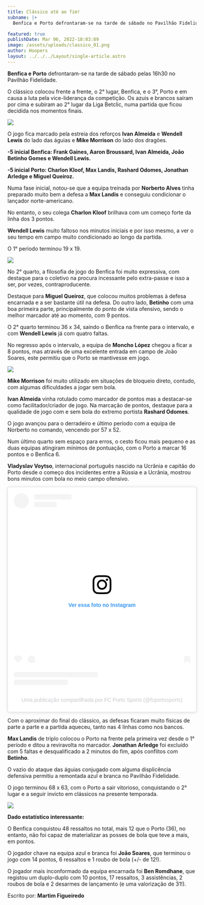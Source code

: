 ```yaml
---
title: Clássico até ao fim!
subname: |+
  Benfica e Porto defrontaram-se na tarde de sábado no Pavilhão Fidelidade.

featured: true
publishDate: Mar 06, 2022-18:03:89
image: /assets/uploads/classico_01.png
author: Hoopers
layout: ../../../Layout/single-article.astro
---
```

**Benfica e Porto** defrontaram-se na tarde de sábado pelas 16h30 no Pavilhão Fidelidade.

O clássico colocou frente a frente, o 2° lugar, Benfica, e o 3°, Porto e em causa a luta pela vice-liderança da competição. Os azuis e brancos saíram por cima e subiram ao 2° lugar da Liga Betclic, numa partida que ficou decidida nos momentos finais.

![](/assets/uploads/classico_02.jpeg)

O jogo fica marcado pela estreia dos reforços **Ivan Almeida** e **Wendell Lewis** do lado das águias e **Mike Morrison** do lado dos dragões. 

**\-5 inicial Benfica: Frank Gaines, Aaron Broussard, Ivan Almeida, João Betinho Gomes e Wendell Lewis.**

**\-5 inicial Porto: Charlon Kloof, Max Landis, Rashard Odomes, Jonathan Arledge e Miguel Queiroz.**

Numa fase inicial, notou-se que a equipa treinada por **Norberto Alves** tinha preparado muito bem a defesa a **Max Landis** e conseguiu condicionar o lançador norte-americano. 

No entanto, o seu colega **Charlon Kloof** brilhava com um começo forte da linha dos 3 pontos.

**Wendell Lewis** muito faltoso nos minutos iniciais e por isso mesmo, a ver o seu tempo em campo muito condicionado ao longo da partida. 

O 1° período terminou 19 x 19.

![](/assets/uploads/classico_03.png)

No 2° quarto, a filosofia de jogo do Benfica foi muito expressiva, com destaque para o coletivo na procura incessante pelo extra-passe e isso a ser, por vezes, contraproducente. 

Destaque para **Miguel Queiroz**, que colocou muitos problemas à defesa encarnada e a ser bastante útil na defesa. Do outro lado, **Betinho** com uma boa primeira parte, principalmente do ponto de vista ofensivo, sendo o melhor marcador até ao momento, com 9 pontos.

O 2° quarto terminou 36 x 34, saindo o Benfica na frente para o intervalo, e com **Wendell Lewis** já com quatro faltas. 

No regresso após o intervalo, a equipa de **Moncho López** chegou a ficar a 8 pontos, mas através de uma excelente entrada em campo de João Soares, este permitiu que o Porto se mantivesse em jogo. 

![](/assets/uploads/classico_04.png)

**Mike Morrison** foi muito utilizado em situações de bloqueio direto, contudo, com algumas dificuldades a jogar sem bola. 

**Ivan Almeida** vinha rotulado como marcador de pontos mas a destacar-se como facilitador/criador de jogo. Na marcação de pontos, destaque para a qualidade de jogo com e sem bola do extremo portista **Rashard Odomes**.

O jogo avançou para o derradeiro e último período com a equipa de Norberto no comando, vencendo por 57 x 52.

Num último quarto sem espaço para erros, o cesto ficou mais pequeno e as duas equipas atingiram mínimos de pontuação, com o Porto a marcar 16 pontos e o Benfica 6. 

**Vladyslav Voytso**, internacional português nascido na Ucrânia e capitão do Porto desde o começo dos incidentes entre a Rússia e a Ucrânia, mostrou bons minutos com bola no meio campo ofensivo.

<blockquote class="instagram-media" data-instgrm-captioned data-instgrm-permalink="https://www.instagram.com/p/Car2muWoYwX/?utm_source=ig_embed&amp;utm_campaign=loading" data-instgrm-version="14" style=" background:#FFF; border:0; border-radius:3px; box-shadow:0 0 1px 0 rgba(0,0,0,0.5),0 1px 10px 0 rgba(0,0,0,0.15); margin: 1px; max-width:540px; min-width:326px; padding:0; width:99.375%; width:-webkit-calc(100% - 2px); width:calc(100% - 2px);"><div style="padding:16px;"> <a href="https://www.instagram.com/p/Car2muWoYwX/?utm_source=ig_embed&amp;utm_campaign=loading" style=" background:#FFFFFF; line-height:0; padding:0 0; text-align:center; text-decoration:none; width:100%;" target="_blank"> <div style=" display: flex; flex-direction: row; align-items: center;"> <div style="background-color: #F4F4F4; border-radius: 50%; flex-grow: 0; height: 40px; margin-right: 14px; width: 40px;"></div> <div style="display: flex; flex-direction: column; flex-grow: 1; justify-content: center;"> <div style=" background-color: #F4F4F4; border-radius: 4px; flex-grow: 0; height: 14px; margin-bottom: 6px; width: 100px;"></div> <div style=" background-color: #F4F4F4; border-radius: 4px; flex-grow: 0; height: 14px; width: 60px;"></div></div></div><div style="padding: 19% 0;"></div> <div style="display:block; height:50px; margin:0 auto 12px; width:50px;"><svg width="50px" height="50px" viewBox="0 0 60 60" version="1.1" xmlns="https://www.w3.org/2000/svg" xmlns:xlink="https://www.w3.org/1999/xlink"><g stroke="none" stroke-width="1" fill="none" fill-rule="evenodd"><g transform="translate(-511.000000, -20.000000)" fill="#000000"><g><path d="M556.869,30.41 C554.814,30.41 553.148,32.076 553.148,34.131 C553.148,36.186 554.814,37.852 556.869,37.852 C558.924,37.852 560.59,36.186 560.59,34.131 C560.59,32.076 558.924,30.41 556.869,30.41 M541,60.657 C535.114,60.657 530.342,55.887 530.342,50 C530.342,44.114 535.114,39.342 541,39.342 C546.887,39.342 551.658,44.114 551.658,50 C551.658,55.887 546.887,60.657 541,60.657 M541,33.886 C532.1,33.886 524.886,41.1 524.886,50 C524.886,58.899 532.1,66.113 541,66.113 C549.9,66.113 557.115,58.899 557.115,50 C557.115,41.1 549.9,33.886 541,33.886 M565.378,62.101 C565.244,65.022 564.756,66.606 564.346,67.663 C563.803,69.06 563.154,70.057 562.106,71.106 C561.058,72.155 560.06,72.803 558.662,73.347 C557.607,73.757 556.021,74.244 553.102,74.378 C549.944,74.521 548.997,74.552 541,74.552 C533.003,74.552 532.056,74.521 528.898,74.378 C525.979,74.244 524.393,73.757 523.338,73.347 C521.94,72.803 520.942,72.155 519.894,71.106 C518.846,70.057 518.197,69.06 517.654,67.663 C517.244,66.606 516.755,65.022 516.623,62.101 C516.479,58.943 516.448,57.996 516.448,50 C516.448,42.003 516.479,41.056 516.623,37.899 C516.755,34.978 517.244,33.391 517.654,32.338 C518.197,30.938 518.846,29.942 519.894,28.894 C520.942,27.846 521.94,27.196 523.338,26.654 C524.393,26.244 525.979,25.756 528.898,25.623 C532.057,25.479 533.004,25.448 541,25.448 C548.997,25.448 549.943,25.479 553.102,25.623 C556.021,25.756 557.607,26.244 558.662,26.654 C560.06,27.196 561.058,27.846 562.106,28.894 C563.154,29.942 563.803,30.938 564.346,32.338 C564.756,33.391 565.244,34.978 565.378,37.899 C565.522,41.056 565.552,42.003 565.552,50 C565.552,57.996 565.522,58.943 565.378,62.101 M570.82,37.631 C570.674,34.438 570.167,32.258 569.425,30.349 C568.659,28.377 567.633,26.702 565.965,25.035 C564.297,23.368 562.623,22.342 560.652,21.575 C558.743,20.834 556.562,20.326 553.369,20.18 C550.169,20.033 549.148,20 541,20 C532.853,20 531.831,20.033 528.631,20.18 C525.438,20.326 523.257,20.834 521.349,21.575 C519.376,22.342 517.703,23.368 516.035,25.035 C514.368,26.702 513.342,28.377 512.574,30.349 C511.834,32.258 511.326,34.438 511.181,37.631 C511.035,40.831 511,41.851 511,50 C511,58.147 511.035,59.17 511.181,62.369 C511.326,65.562 511.834,67.743 512.574,69.651 C513.342,71.625 514.368,73.296 516.035,74.965 C517.703,76.634 519.376,77.658 521.349,78.425 C523.257,79.167 525.438,79.673 528.631,79.82 C531.831,79.965 532.853,80.001 541,80.001 C549.148,80.001 550.169,79.965 553.369,79.82 C556.562,79.673 558.743,79.167 560.652,78.425 C562.623,77.658 564.297,76.634 565.965,74.965 C567.633,73.296 568.659,71.625 569.425,69.651 C570.167,67.743 570.674,65.562 570.82,62.369 C570.966,59.17 571,58.147 571,50 C571,41.851 570.966,40.831 570.82,37.631"></path></g></g></g></svg></div><div style="padding-top: 8px;"> <div style=" color:#3897f0; font-family:Arial,sans-serif; font-size:14px; font-style:normal; font-weight:550; line-height:18px;">Ver essa foto no Instagram</div></div><div style="padding: 12.5% 0;"></div> <div style="display: flex; flex-direction: row; margin-bottom: 14px; align-items: center;"><div> <div style="background-color: #F4F4F4; border-radius: 50%; height: 12.5px; width: 12.5px; transform: translateX(0px) translateY(7px);"></div> <div style="background-color: #F4F4F4; height: 12.5px; transform: rotate(-45deg) translateX(3px) translateY(1px); width: 12.5px; flex-grow: 0; margin-right: 14px; margin-left: 2px;"></div> <div style="background-color: #F4F4F4; border-radius: 50%; height: 12.5px; width: 12.5px; transform: translateX(9px) translateY(-18px);"></div></div><div style="margin-left: 8px;"> <div style=" background-color: #F4F4F4; border-radius: 50%; flex-grow: 0; height: 20px; width: 20px;"></div> <div style=" width: 0; height: 0; border-top: 2px solid transparent; border-left: 6px solid #f4f4f4; border-bottom: 2px solid transparent; transform: translateX(16px) translateY(-4px) rotate(30deg)"></div></div><div style="margin-left: auto;"> <div style=" width: 0px; border-top: 8px solid #F4F4F4; border-right: 8px solid transparent; transform: translateY(16px);"></div> <div style=" background-color: #F4F4F4; flex-grow: 0; height: 12px; width: 16px; transform: translateY(-4px);"></div> <div style=" width: 0; height: 0; border-top: 8px solid #F4F4F4; border-left: 8px solid transparent; transform: translateY(-4px) translateX(8px);"></div></div></div> <div style="display: flex; flex-direction: column; flex-grow: 1; justify-content: center; margin-bottom: 24px;"> <div style=" background-color: #F4F4F4; border-radius: 4px; flex-grow: 0; height: 14px; margin-bottom: 6px; width: 224px;"></div> <div style=" background-color: #F4F4F4; border-radius: 4px; flex-grow: 0; height: 14px; width: 144px;"></div></div></a><p style=" color:#c9c8cd; font-family:Arial,sans-serif; font-size:14px; line-height:17px; margin-bottom:0; margin-top:8px; overflow:hidden; padding:8px 0 7px; text-align:center; text-overflow:ellipsis; white-space:nowrap;"><a href="https://www.instagram.com/p/Car2muWoYwX/?utm_source=ig_embed&amp;utm_campaign=loading" style=" color:#c9c8cd; font-family:Arial,sans-serif; font-size:14px; font-style:normal; font-weight:normal; line-height:17px; text-decoration:none;" target="_blank">Uma publicação compartilhada por FC Porto Sports (@fcportosports)</a></p></div></blockquote> <script async src="//www.instagram.com/embed.js"></script>

Com o aproximar do final do clássico, as defesas ficaram muito físicas de parte a parte e a partida aqueceu, tanto nas 4 linhas como nos bancos.

**Max Landis** de triplo colocou o Porto na frente pela primeira vez desde o 1° período e ditou a reviravolta no marcador. **Jonathan Arledge** foi excluído com 5 faltas e desqualificado a 2 minutos do fim, após conflitos com **Betinho**.

O vazio do ataque das águias conjugado com alguma displicência defensiva permitiu a remontada azul e branca no Pavilhão Fidelidade.

O jogo terminou 68 x 63, com o Porto a sair vitorioso, conquistando o 2° lugar e a seguir invicto em clássicos na presente temporada.

![](/assets/uploads/classico_05.png)

**Dado estatístico interessante:**

O Benfica conquistou 48 ressaltos no total, mais 12 que o Porto (36), no entanto, não foi capaz de materializar as posses de bola que teve a mais, em pontos.

O jogador chave na equipa azul e branca foi **João Soares**, que terminou o jogo com 14 pontos, 6 ressaltos e 1 roubo de bola (+/- de 12!).

O jogador mais inconformado da equipa encarnada foi **Ben Romdhane**, que registou um duplo-duplo com 10 pontos, 17 ressaltos, 3 assistências, 2 roubos de bola e 2 desarmes de lançamento (e uma valorização de 31!).

Escrito por: **Martim Figueiredo**